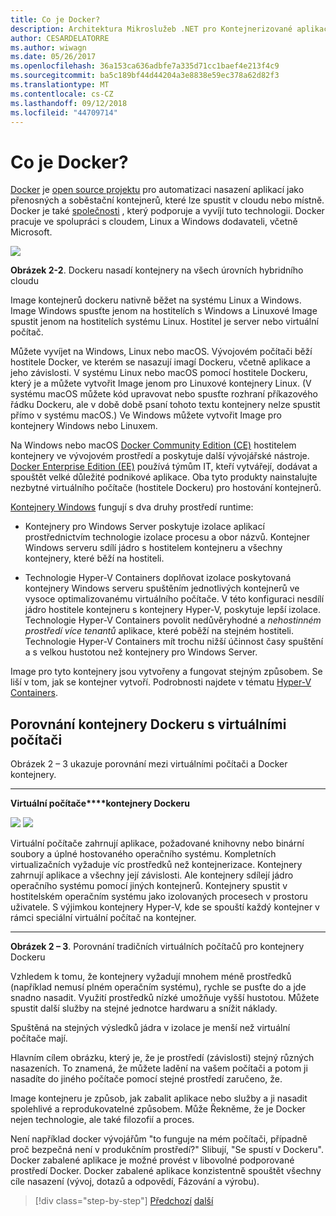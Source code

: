 ```yaml
---
title: Co je Docker?
description: Architektura Mikroslužeb .NET pro Kontejnerizované aplikace .NET | Co je Docker?
author: CESARDELATORRE
ms.author: wiwagn
ms.date: 05/26/2017
ms.openlocfilehash: 36a153ca636adbfe7a335d71cc1baef4e213f4c9
ms.sourcegitcommit: ba5c189bf44d44204a3e8838e59ec378a62d82f3
ms.translationtype: MT
ms.contentlocale: cs-CZ
ms.lasthandoff: 09/12/2018
ms.locfileid: "44709714"
---
```

# <a name="what-is-docker"></a>Co je Docker?

[Docker](https://www.docker.com/) je [open source projektu](https://github.com/docker/docker) pro automatizaci nasazení aplikací jako přenosných a soběstační kontejnerů, které lze spustit v cloudu nebo místně. Docker je také [společnosti](https://www.docker.com/) , který podporuje a vyvíjí tuto technologii. Docker pracuje ve spolupráci s cloudem, Linux a Windows dodavateli, včetně Microsoft.

![](./media/image2.png)

**Obrázek 2-2**. Dockeru nasadí kontejnery na všech úrovních hybridního cloudu

Image kontejnerů dockeru nativně běžet na systému Linux a Windows. Image Windows spusťte jenom na hostitelích s Windows a Linuxové Image spustit jenom na hostitelích systému Linux. Hostitel je server nebo virtuální počítač.

Můžete vyvíjet na Windows, Linux nebo macOS. Vývojovém počítači běží hostitele Docker, ve kterém se nasazují imagí Dockeru, včetně aplikace a jeho závislosti. V systému Linux nebo macOS pomocí hostitele Dockeru, který je a můžete vytvořit Image jenom pro Linuxové kontejnery Linux. (V systému macOS můžete kód upravovat nebo spusťte rozhraní příkazového řádku Dockeru, ale v době době psaní tohoto textu kontejnery nelze spustit přímo v systému macOS.) Ve Windows můžete vytvořit Image pro kontejnery Windows nebo Linuxem.

Na Windows nebo macOS [Docker Community Edition (CE)](https://www.docker.com/community-edition) hostitelem kontejnery ve vývojovém prostředí a poskytuje další vývojářské nástroje. [Docker Enterprise Edition (EE)](https://www.docker.com/enterprise-edition) používá týmům IT, kteří vytvářejí, dodávat a spouštět velké důležité podnikové aplikace. Oba tyto produkty nainstalujte nezbytné virtuálního počítače (hostitele Dockeru) pro hostování kontejnerů.

[Kontejnery Windows](https://msdn.microsoft.com/en-us/virtualization/windowscontainers/about/about_overview) fungují s dva druhy prostředí runtime:

-   Kontejnery pro Windows Server poskytuje izolace aplikací prostřednictvím technologie izolace procesu a obor názvů. Kontejner Windows serveru sdílí jádro s hostitelem kontejneru a všechny kontejnery, které běží na hostiteli.

-   Technologie Hyper-V Containers doplňovat izolace poskytovaná kontejnery Windows serveru spuštěním jednotlivých kontejnerů ve vysoce optimalizovanému virtuálního počítače. V této konfiguraci nesdílí jádro hostitele kontejneru s kontejnery Hyper-V, poskytuje lepší izolace. Technologie Hyper-V Containers povolit nedůvěryhodné a *nehostinném prostředí více tenantů* aplikace, které poběží na stejném hostiteli. Technologie Hyper-V Containers mít trochu nižší účinnost časy spuštění a s velkou hustotou než kontejnery pro Windows Server.

Image pro tyto kontejnery jsou vytvořeny a fungovat stejným způsobem. Se liší v tom, jak se kontejner vytvoří. Podrobnosti najdete v tématu [Hyper-V Containers](https://msdn.microsoft.com/en-us/virtualization/windowscontainers/about/about_overview).

## <a name="comparing-docker-containers-with-virtual-machines"></a>Porovnání kontejnery Dockeru s virtuálními počítači

Obrázek 2 – 3 ukazuje porovnání mezi virtuálními počítači a Docker kontejnery.

  ------------------------------------------------------------------------------------------------------------------------------------------------------------------------------------- --------------------------------------------------------------------------------------------------------------------------------------------------------------------------------------------------------------------------------------------------------------------------------------------------------------
  **Virtuální počítače****kontejnery Dockeru**
                                                                                                                                                                                        
  ![](./media/image3.png)                                                                                                                                ![](./media/image4.png)
                                                                                                                                                                                        
  Virtuální počítače zahrnují aplikace, požadované knihovny nebo binární soubory a úplné hostovaného operačního systému. Kompletních virtualizačních vyžaduje víc prostředků než kontejnerizace. Kontejnery zahrnují aplikace a všechny její závislosti. Ale kontejnery sdílejí jádro operačního systému pomocí jiných kontejnerů. Kontejnery spustit v hostitelském operačním systému jako izolovaných procesech v prostoru uživatele. S výjimkou kontejnery Hyper-V, kde se spouští každý kontejner v rámci speciální virtuální počítač na kontejner.
  ------------------------------------------------------------------------------------------------------------------------------------------------------------------------------------- --------------------------------------------------------------------------------------------------------------------------------------------------------------------------------------------------------------------------------------------------------------------------------------------------------------

**Obrázek 2 – 3**. Porovnání tradičních virtuálních počítačů pro kontejnery Dockeru

Vzhledem k tomu, že kontejnery vyžadují mnohem méně prostředků (například nemusí plném operačním systému), rychle se pusťte do a jde snadno nasadit. Využití prostředků nízké umožňuje vyšší hustotou. Můžete spustit další služby na stejné jednotce hardwaru a snížit náklady.

Spuštěná na stejných výsledků jádra v izolace je menší než virtuální počítače mají.

Hlavním cílem obrázku, který je, že je prostředí (závislosti) stejný různých nasazeních. To znamená, že můžete ladění na vašem počítači a potom ji nasadíte do jiného počítače pomocí stejné prostředí zaručeno, že.

Image kontejneru je způsob, jak zabalit aplikace nebo služby a ji nasadit spolehlivé a reprodukovatelné způsobem. Může Řekněme, že je Docker nejen technologie, ale také filozofií a proces.

Není například docker vývojářům "to funguje na mém počítači, případně proč bezpečná není v produkčním prostředí?" Slibují, "Se spustí v Dockeru". Docker zabalené aplikace je možné provést v libovolné podporované prostředí Docker. Docker zabalené aplikace konzistentně spouštět všechny cíle nasazení (vývoj, dotazů a odpovědí, Fázování a výrobu).

>[!div class="step-by-step"]
[Předchozí](index.md)
[další](docker-terminology.md)
